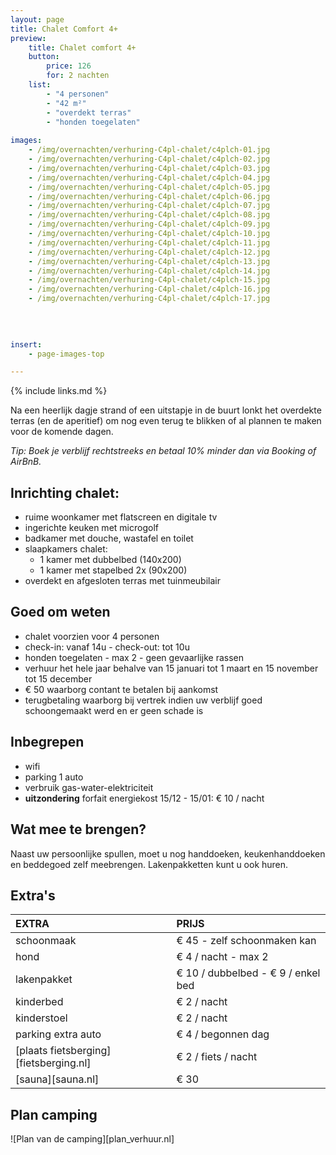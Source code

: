 ```yaml
---
layout: page
title: Chalet Comfort 4+
preview: 
    title: Chalet comfort 4+
    button:
        price: 126
        for: 2 nachten
    list:
        - "4 personen"
        - "42 m²"
        - "overdekt terras"
        - "honden toegelaten"
        
images:
    - /img/overnachten/verhuring-C4pl-chalet/c4plch-01.jpg
    - /img/overnachten/verhuring-C4pl-chalet/c4plch-02.jpg
    - /img/overnachten/verhuring-C4pl-chalet/c4plch-03.jpg
    - /img/overnachten/verhuring-C4pl-chalet/c4plch-04.jpg
    - /img/overnachten/verhuring-C4pl-chalet/c4plch-05.jpg
    - /img/overnachten/verhuring-C4pl-chalet/c4plch-06.jpg
    - /img/overnachten/verhuring-C4pl-chalet/c4plch-07.jpg
    - /img/overnachten/verhuring-C4pl-chalet/c4plch-08.jpg
    - /img/overnachten/verhuring-C4pl-chalet/c4plch-09.jpg
    - /img/overnachten/verhuring-C4pl-chalet/c4plch-10.jpg
    - /img/overnachten/verhuring-C4pl-chalet/c4plch-11.jpg
    - /img/overnachten/verhuring-C4pl-chalet/c4plch-12.jpg
    - /img/overnachten/verhuring-C4pl-chalet/c4plch-13.jpg
    - /img/overnachten/verhuring-C4pl-chalet/c4plch-14.jpg
    - /img/overnachten/verhuring-C4pl-chalet/c4plch-15.jpg
    - /img/overnachten/verhuring-C4pl-chalet/c4plch-16.jpg
    - /img/overnachten/verhuring-C4pl-chalet/c4plch-17.jpg
    
    
    

insert:
    - page-images-top

---
```


{% include links.md %}

Na een heerlijk dagje strand of een uitstapje in de buurt lonkt het overdekte terras (en de aperitief) om nog even terug te blikken of al plannen te maken voor de komende dagen. 

*Tip: Boek je verblijf rechtstreeks en betaal 10% minder dan via Booking of AirBnB.*

## Inrichting chalet:
- ruime woonkamer met flatscreen en digitale tv
- ingerichte keuken met microgolf
- badkamer met douche, wastafel en toilet
- slaapkamers chalet:
    - 1 kamer met dubbelbed (140x200)
    - 1 kamer met stapelbed 2x (90x200) 
- overdekt en afgesloten terras met tuinmeubilair
    
## Goed om weten

- chalet voorzien voor 4 personen
- check-in: vanaf 14u - check-out: tot 10u 
- honden toegelaten - max 2 - geen gevaarlijke rassen
- verhuur het hele jaar behalve van 15 januari tot 1 maart en 15 november tot 15 december
- € 50 waarborg contant te betalen bij aankomst
- terugbetaling waarborg bij vertrek indien uw verblijf goed schoongemaakt werd en er geen schade is

## Inbegrepen
- wifi
- parking 1 auto
- verbruik gas-water-elektriciteit 
- **uitzondering** forfait energiekost 15/12 - 15/01: € 10 / nacht

## Wat mee te brengen?
Naast uw persoonlijke spullen, moet u nog handdoeken, keukenhanddoeken en beddegoed zelf meebrengen.
Lakenpakketten kunt u ook huren.


## Extra's

EXTRA               | PRIJS 
:-------------------|:-----------|
schoonmaak          | € 45 - zelf schoonmaken kan
hond                | € 4 / nacht - max 2 
lakenpakket         | € 10 / dubbelbed - € 9 / enkel bed
kinderbed           | € 2 / nacht
kinderstoel         | € 2 / nacht
parking extra auto      | € 4 / begonnen dag
[plaats fietsberging][fietsberging.nl]| € 2 / fiets / nacht
[sauna][sauna.nl]   | € 30

## Plan camping

![Plan van de camping][plan_verhuur.nl]
